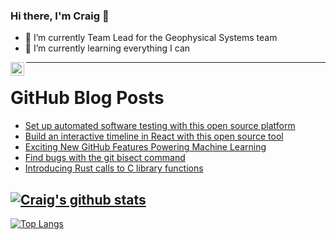 ### Hi there, I'm Craig 👋

<!--
**CraigTeelFugro/CraigTeelFugro** is a ✨ _special_ ✨ repository because its `README.md` (this file) appears on your GitHub profile.

Here are some ideas to get you started:
-->

- 🔭 I’m currently Team Lead for the Geophysical Systems team
- 🌱 I’m currently learning everything I can

[<img align="left" alt="Craig Teel | LinkedIn" width="22px" src="https://cdn.jsdelivr.net/npm/simple-icons@v3/icons/linkedin.svg" />][linkedin]

---

# GitHub Blog Posts

<!-- BLOG-POST-LIST:START -->
- [Set up automated software testing with this open source platform](https://opensource.com/article/22/11/cerberus-testing)
- [Build an interactive timeline in React with this open source tool](https://opensource.com/article/22/11/react-timeline-planby)
- [Exciting New GitHub Features Powering Machine Learning](https://github.blog/2022-11-22-exciting-new-github-features-powering-machine-learning/)
- [Find bugs with the git bisect command](https://opensource.com/article/22/11/git-bisect)
- [Introducing Rust calls to C library functions](https://opensource.com/article/22/11/rust-calls-c-library-functions)
<!-- BLOG-POST-LIST:END -->

## [![Craig's github stats](https://github-readme-stats.vercel.app/api?username=craigteelfugro&show_icons=true&theme=radical)](https://github.com/anuraghazra/github-readme-stats)


[linkedin]: https://linkedin.com/in/craig-teel-b8786771
[![Top Langs](https://github-readme-stats.vercel.app/api/top-langs/?username=craigteelfugro&layout=compact)](https://github.com/anuraghazra/github-readme-stats)
